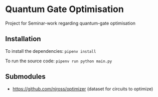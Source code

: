 # Quantum Gate Optimisation 

Project for Seminar-work regarding quantum-gate optimisation

## Installation

To install the dependencies: `pipenv install`

To run the source code: `pipenv run python main.py`

## Submodules

 * https://github.com/njross/optimizer (dataset for circuits to optimize)



